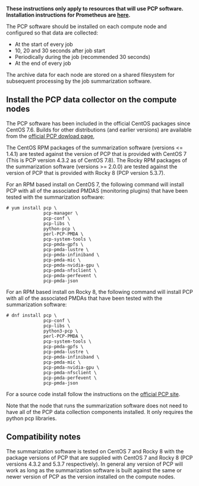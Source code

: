 **These instructions only apply to resources that will use PCP software. Installation instructions for Prometheus are [here](supremm-install-prometheus.md).**

The PCP software should be installed on each compute node and configured so
that data are collected:

* At the start of every job
* 10, 20 and 30 seconds after job start
* Periodically during the job (recommended 30 seconds)
* At the end of every job

The archive data for each node are stored on a shared filesystem for
subsequent processing by the job summarization software.

Install the PCP data collector on the compute nodes
-------------------------------------------

The PCP software has been included in the official CentOS packages since CentOS 7.6. Builds
for other distributions (and earlier versions) are available from the
[official PCP dowload page](https://pcp.io/download.html),

The CentOS RPM packages of the summarization software (versions <= 1.4.1) are tested against the version of PCP
that is provided with CentOS 7 (This is PCP version 4.3.2 as of CentOS 7.8). The Rocky RPM packages
of the summarization software (versions >= 2.0.0) are tested against the version of PCP that is provided with
Rocky 8 (PCP version 5.3.7).

For an RPM based install on CentOS 7, the following command will install PCP with
all of the associated PMDAS (monitoring plugins) that have been tested with the
summarization software:

    # yum install pcp \
                  pcp-manager \
                  pcp-conf \
                  pcp-libs \
                  python-pcp \
                  perl-PCP-PMDA \
                  pcp-system-tools \
                  pcp-pmda-gpfs \
                  pcp-pmda-lustre \
                  pcp-pmda-infiniband \
                  pcp-pmda-mic \
                  pcp-pmda-nvidia-gpu \
                  pcp-pmda-nfsclient \
                  pcp-pmda-perfevent \
                  pcp-pmda-json

For an RPM based install on Rocky 8, the following command will install PCP with
all of the associated PMDAs that have been tested with the summarization software:

    # dnf install pcp \
                  pcp-conf \
                  pcp-libs \
                  python3-pcp \
                  perl-PCP-PMDA \
                  pcp-system-tools \
                  pcp-pmda-gpfs \
                  pcp-pmda-lustre \
                  pcp-pmda-infiniband \
                  pcp-pmda-mic \
                  pcp-pmda-nvidia-gpu \
                  pcp-pmda-nfsclient \
                  pcp-pmda-perfevent \
                  pcp-pmda-json

For a source code install follow the instructions on the [official PCP site](https://pcp.io/docs/installation.html).

Note that the node that runs the summarization software does not need to have all of the
PCP data collection components installed. It only requires the python pcp libraries.

Compatibility notes
-------------------

The summarization software is tested on CentOS 7 and Rocky 8 with the package versions of
PCP that are supplied with CentOS 7 and Rocky 8 (PCP versions 4.3.2 and 5.3.7 respectively).
In general any version of PCP will work as long as the summarization software is built against
the same or newer version of PCP as the version installed on the compute nodes.
